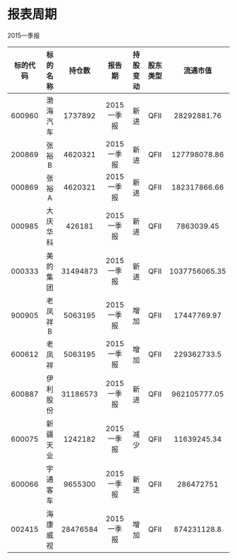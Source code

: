 # 报表周期 

2015一季报

| 标的代码 | 标的名称 | 持仓数 | 报告期 | 持股变动 | 股东类型 | 流通市值 |
|:--:|:--:|:--:|:--:|:--:|:--:|:--:|
|600960|渤海汽车|1737892|2015一季报|新进|QFII|28292881.76|
|200869|张裕B|4620321|2015一季报|新进|QFII|127798078.86|
|000869|张裕A|4620321|2015一季报|新进|QFII|182317866.66|
|000985|大庆华科|426181|2015一季报|新进|QFII|7863039.45|
|000333|美的集团|31494873|2015一季报|新进|QFII|1037756065.35|
|900905|老凤祥B|5063195|2015一季报|增加|QFII|17447769.97|
|600612|老凤祥|5063195|2015一季报|增加|QFII|229362733.5|
|600887|伊利股份|31186573|2015一季报|新进|QFII|962105777.05|
|600075|新疆天业|1242182|2015一季报|减少|QFII|11639245.34|
|600066|宇通客车|9655300|2015一季报|新进|QFII|286472751|
|002415|海康威视|28476584|2015一季报|增加|QFII|874231128.8|